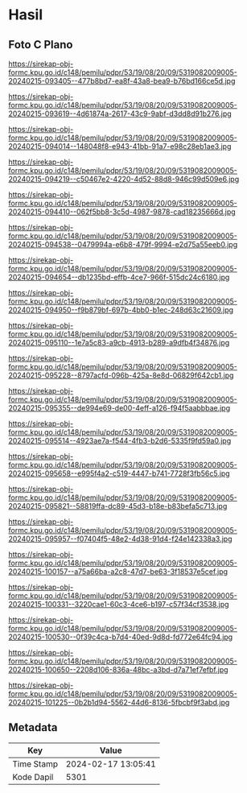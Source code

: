 # Hasil

## Foto C Plano

https://sirekap-obj-formc.kpu.go.id/c148/pemilu/pdpr/53/19/08/20/09/5319082009005-20240215-093405--477b8bd7-ea8f-43a8-bea9-b76bd166ce5d.jpg

https://sirekap-obj-formc.kpu.go.id/c148/pemilu/pdpr/53/19/08/20/09/5319082009005-20240215-093619--4d61874a-2617-43c9-9abf-d3dd8d91b276.jpg

https://sirekap-obj-formc.kpu.go.id/c148/pemilu/pdpr/53/19/08/20/09/5319082009005-20240215-094014--148048f8-e943-41bb-91a7-e98c28eb1ae3.jpg

https://sirekap-obj-formc.kpu.go.id/c148/pemilu/pdpr/53/19/08/20/09/5319082009005-20240215-094219--c50467e2-4220-4d52-88d8-946c99d509e6.jpg

https://sirekap-obj-formc.kpu.go.id/c148/pemilu/pdpr/53/19/08/20/09/5319082009005-20240215-094410--062f5bb8-3c5d-4987-9878-cad18235666d.jpg

https://sirekap-obj-formc.kpu.go.id/c148/pemilu/pdpr/53/19/08/20/09/5319082009005-20240215-094538--0479994a-e6b8-479f-9994-e2d75a55eeb0.jpg

https://sirekap-obj-formc.kpu.go.id/c148/pemilu/pdpr/53/19/08/20/09/5319082009005-20240215-094654--db1235bd-effb-4ce7-966f-515dc24c6180.jpg

https://sirekap-obj-formc.kpu.go.id/c148/pemilu/pdpr/53/19/08/20/09/5319082009005-20240215-094950--f9b879bf-697b-4bb0-b1ec-248d63c21609.jpg

https://sirekap-obj-formc.kpu.go.id/c148/pemilu/pdpr/53/19/08/20/09/5319082009005-20240215-095110--1e7a5c83-a9cb-4913-b289-a9dfb4f34876.jpg

https://sirekap-obj-formc.kpu.go.id/c148/pemilu/pdpr/53/19/08/20/09/5319082009005-20240215-095228--8797acfd-096b-425a-8e8d-06829f642cb1.jpg

https://sirekap-obj-formc.kpu.go.id/c148/pemilu/pdpr/53/19/08/20/09/5319082009005-20240215-095355--de994e69-de00-4eff-a126-f94f5aabbbae.jpg

https://sirekap-obj-formc.kpu.go.id/c148/pemilu/pdpr/53/19/08/20/09/5319082009005-20240215-095514--4923ae7a-f544-4fb3-b2d6-5335f9fd59a0.jpg

https://sirekap-obj-formc.kpu.go.id/c148/pemilu/pdpr/53/19/08/20/09/5319082009005-20240215-095658--e995f4a2-c519-4447-b741-7728f3fb56c5.jpg

https://sirekap-obj-formc.kpu.go.id/c148/pemilu/pdpr/53/19/08/20/09/5319082009005-20240215-095821--58819ffa-dc89-45d3-b18e-b83befa5c713.jpg

https://sirekap-obj-formc.kpu.go.id/c148/pemilu/pdpr/53/19/08/20/09/5319082009005-20240215-095957--f07404f5-48e2-4d38-91d4-f24e142338a3.jpg

https://sirekap-obj-formc.kpu.go.id/c148/pemilu/pdpr/53/19/08/20/09/5319082009005-20240215-100157--a75a66ba-a2c8-47d7-be63-3f18537e5cef.jpg

https://sirekap-obj-formc.kpu.go.id/c148/pemilu/pdpr/53/19/08/20/09/5319082009005-20240215-100331--3220cae1-60c3-4ce6-b197-c57f34cf3538.jpg

https://sirekap-obj-formc.kpu.go.id/c148/pemilu/pdpr/53/19/08/20/09/5319082009005-20240215-100530--0f39c4ca-b7d4-40ed-9d8d-fd772e64fc94.jpg

https://sirekap-obj-formc.kpu.go.id/c148/pemilu/pdpr/53/19/08/20/09/5319082009005-20240215-100650--2208d106-836a-48bc-a3bd-d7a71ef7efbf.jpg

https://sirekap-obj-formc.kpu.go.id/c148/pemilu/pdpr/53/19/08/20/09/5319082009005-20240215-101225--0b2b1d94-5562-44d6-8136-5fbcbf9f3abd.jpg


## Metadata

| Key        | Value               |
| ---------- | ------------------- |
| Time Stamp | 2024-02-17 13:05:41 |
| Kode Dapil | 5301                |



